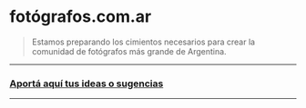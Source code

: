 # fotógrafos.com.ar

> Estamos preparando los cimientos necesarios para crear la comunidad de fotógrafos más grande de Argentina. 

---
### [Aportá aquí tus ideas o sugencias](https://github.com/galiprandi/fotografos.com.ar/issues/new)
---
